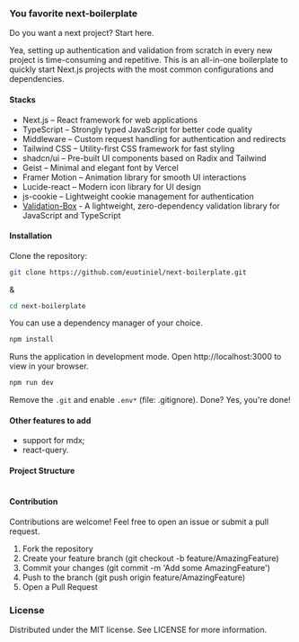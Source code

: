 ### You favorite next-boilerplate

Do you want a next project? Start here.

Yea, setting up authentication and validation from scratch in every new project is time-consuming and repetitive. This is an all-in-one boilerplate to quickly start Next.js projects with the most common configurations and dependencies.

#### Stacks

- Next.js – React framework for web applications
- TypeScript – Strongly typed JavaScript for better code quality
- Middleware – Custom request handling for authentication and redirects
- Tailwind CSS – Utility-first CSS framework for fast styling
- shadcn/ui – Pre-built UI components based on Radix and Tailwind
- Geist – Minimal and elegant font by Vercel
- Framer Motion – Animation library for smooth UI interactions
- Lucide-react – Modern icon library for UI design
- js-cookie – Lightweight cookie management for authentication
- [Validation-Box](https://vbox.euotiniel.com/docs/introduction) - A lightweight, zero-dependency validation library for JavaScript and TypeScript

#### Installation

Clone the repository:

```bash
git clone https://github.com/euotiniel/next-boilerplate.git
```

&

```bash
cd next-boilerplate
```

You can use a dependency manager of your choice.

```bash
npm install
```

Runs the application in development mode. Open http://localhost:3000 to view in your browser.

```bash
npm run dev
```

Remove the ```.git``` and enable ```.env*``` (file: .gitignore). Done? Yes, you're done!

#### Other features to add

- support for mdx;
- react-query.

#### Project Structure

```

```

#### Contribution

Contributions are welcome! Feel free to open an issue or submit a pull request.

1. Fork the repository
2. Create your feature branch (git checkout -b feature/AmazingFeature)
3. Commit your changes (git commit -m 'Add some AmazingFeature')
4. Push to the branch (git push origin feature/AmazingFeature)
5. Open a Pull Request

### License

Distributed under the MIT license. See LICENSE for more information.